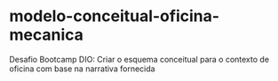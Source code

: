 # modelo-conceitual-oficina-mecanica
Desafio Bootcamp DIO: Criar o esquema conceitual para o contexto de oficina com base na narrativa fornecida
